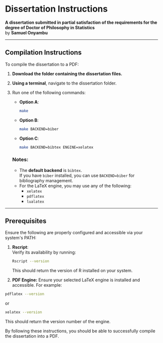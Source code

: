 # Dissertation Instructions

**A dissertation submitted in partial satisfaction of the requirements for the degree of Doctor of Philosophy in Statistics**  
by **Samuel Onyambu**

---

## Compilation Instructions

To compile the dissertation to a PDF:

1. **Download the folder containing the dissertation files.**
2. **Using a terminal**, navigate to the dissertation folder.
3. Run one of the following commands:

   - **Option A**:  
     ```bash
     make
     ```
   - **Option B**:  
     ```bash
     make BACKEND=biber
     ```
   - **Option C**:  
     ```bash
     make BACKEND=bibtex ENGINE=xelatex
     ```

   ### Notes:
   - The **default backend** is `bibtex`.  
     If you have `biber` installed, you can use `BACKEND=biber` for bibliography management.
   - For the LaTeX engine, you may use any of the following:
     - `xelatex`
     - `pdflatex`
     - `lualatex`

---

## Prerequisites

Ensure the following are properly configured and accessible via your system's PATH:

1. **Rscript**:  
   Verify its availability by running:
   ```bash
   Rscript --version
   ```
   This should return the version of R installed on your system.

2. **PDF Engine:**
  Ensure your selected LaTeX engine is installed and accessible. For example:
  ```bash
  pdflatex --version
  ```
  or
  ```bash
  xelatex --version
  ```
  This should return the version number of the engine.

By following these instructions, you should be able to successfully compile the dissertation into a PDF.
